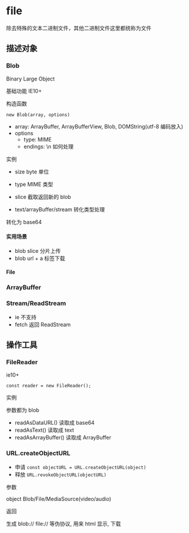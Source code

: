# file

除去特殊的文本二进制文件，其他二进制文件这里都统称为文件

## 描述对象

### Blob

Binary Large Object

基础功能 IE10+

构造函数

`new Blob(array, options)`

- array: ArrayBuffer, ArrayBufferView, Blob, DOMString(utf-8 编码放入)
- options
  - type: MIME
  - endings: \n 如何处理

实例  

- size  byte 单位
- type  MIME 类型

- slice 截取返回新的 blob
- text/arrayBuffer/stream 转化类型处理

转化为 base64

#### 实用场景

- blob slice 分片上传
- blob url + a 标签下载

#### File

### ArrayBuffer

### Stream/ReadStream

- ie 不支持
- fetch 返回 ReadStream

## 操作工具

### FileReader

ie10+

`const reader = new FileReader();`

实例

参数都为 blob

- readAsDataURL() 读取成 base64
- readAsText()    读取成 text
- readAsArrayBuffer() 读取成 ArrayBuffer

### URL.createObjectURL

- 申请 `const objectURL = URL.createObjectURL(object)`
- 释放 `URL.revokeObjectURL(objectURL)`

参数

object Blob/File/MediaSource(video/audio)

返回

生成 blob://  file:// 等伪协议, 用来 html 显示, 下载
